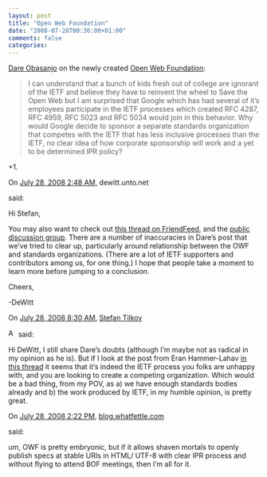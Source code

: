 ```yaml
---
layout: post
title: "Open Web Foundation"
date: "2008-07-28T00:36:00+01:00"
comments: false
categories: 
---
```


<p><a href="http://www.25hoursaday.com/weblog/2008/07/26/SomeThoughtsOnTheOpenWebFoundation.aspx">Dare Obasanjo</a> on the newly created <a href="http://openwebfoundation.org/">Open Web Foundation</a>:</p>

<blockquote>
<p>I can understand that a bunch of kids fresh out of college are ignorant of the IETF and believe they have to reinvent the wheel to Save the Open Web but I am surprised that Google which has had several of it&#8217;s employees participate in the IETF processes which created RFC 4287, RFC 4959, RFC 5023 and RFC 5034 would join in this behavior. Why would Google decide to sponsor a separate standards organization that competes with the IETF that has less inclusive processes than the IETF, no clear idea of how corporate sponsorship will work and a yet to be determined IPR policy?</p>
</blockquote>

<p>+1.</p>

<section class="comments">



<div class="comment" id="comment-1774">
On <a href="#comment-1774" title="Permalink to this comment">July 28, 2008  2:48 AM</a>, dewitt.unto.net

<a href="http://dewitt.unto.net/" class="commenter-profile"></a>
said:
<p>Hi Stefan,</p>

<p>You may also want to check out <a href="http://friendfeed.com/e/b75fcff5-b56d-5c9a-f87d-2758d17f5825/Some-Thoughts-on-the-Open-Web-Foundation/" rel="nofollow">this thread on FriendFeed</a>, and the <a href="http://groups.google.com/group/open-web-discuss" rel="nofollow">public discussion group</a>.  There are a number of inaccuracies in Dare&#8217;s post that we&#8217;ve tried to clear up, particularly around relationship between the OWF and standards organizations.  (There are a lot of IETF supporters and contributors among us, for one thing.)   I hope that people take a moment to learn more before jumping to a conclusion.</p>

<p>Cheers,</p>

<p>-DeWitt</p>


<div class="comment" id="comment-1775">
On <a href="#comment-1775" title="Permalink to this comment">July 28, 2008  8:30 AM</a>, <a href="/blog/st/">Stefan Tilkov</a>

<a href="/blog/st/" class="commenter-profile"><img src="/mt4/mt-static/images/comment/mt_logo.png" height="16" alt="Author Profile Page" width="16" /></a>
said:
<p>Hi DeWitt, I still share Dare&#8217;s doubts (although I&#8217;m maybe not as radical in my opinion as he is). But if I look at the post from Eran Hammer-Lahav <a href="http://groups.google.com/group/open-web-discuss/browse_thread/thread/576ea899c893c18c">in this thread</a> it seems that it&#8217;s indeed the IETF process you folks are unhappy with, and you are looking to create a competing organization. Which would be a bad thing, from my POV, as a) we have enough standards bodies already and b) the work produced by IETF, in my humble opinion, is pretty great.</p>


<div class="comment" id="comment-1776">
On <a href="#comment-1776" title="Permalink to this comment">July 28, 2008  2:22 PM</a>, <a href="http://blog.whatfettle.com" title="http://blog.whatfettle.com" rel="nofollow">blog.whatfettle.com</a>

<a href="http://blog.whatfettle.com" class="commenter-profile"></a>
said:
<p>um, OWF is pretty embryonic, but  if it allows shaven mortals to openly publish specs at stable URIs in HTML/ UTF-8 with clear IPR process and without flying to  attend BOF meetings, then I&#8217;m all for it.</p>


</section>

